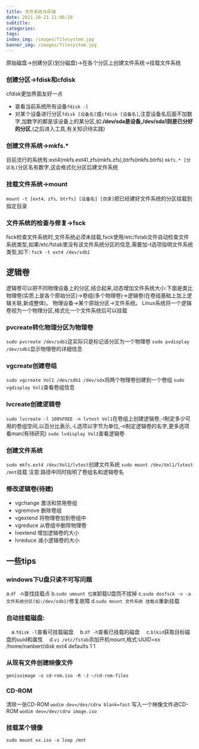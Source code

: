 ```yaml
---
title: 文件系统与存储
date: 2021-10-21 21:06:28
subtitle:
categories:
tags:
index_img: /images/filesystem.jpg
banner_img: /images/filesystem.jpg
---
```

原始磁盘->创建分区(划分磁盘)->在各个分区上创建文件系统->挂载文件系统
### 创建分区->fdisk和cfdisk
cfdisk更加界面友好一点
* 查看当前系统所有设备`fdisk -l`
* 对某个设备进行分区`fdisk [设备名]`或`cfdisk [设备名]`,注意设备名后面不加数字,加数字的都是该设备上的某分区,如:**/dev/sda是设备,/dev/sda1则是已分好的分区**,(之后进入工具,有关知识待实践)

### 创建文件系统->mkfs.*
目前流行的系统有:ext4(mkfs.ext4),zfs(mkfs.zfs),btrfs(mkfs.btrfs)
`mkfs.* [分区名]`分区名有数字,这会格式化分区后建文件系统

### 挂载文件系统->mount
`mount -t [ext4、zfs、btrfs] [设备名] [目录]`把已经建好文件系统的分区挂载到指定目录

### 文件系统的检查与修复->fsck
fsck检查文件系统时,文件系统必须未挂载,fsck使用/etc/fstab文件自动检查文件系统类型,如果/etc/fstab里没有该文件系统分区的信息,需要加-t选项指明文件系统类型,如下:
`fsck -t ext4 /dev/sdb1`

## 逻辑卷
逻辑卷可以把不同物理设备上的分区,结合起来,动态增加文件系统大小:下面是类比
物理卷(实质上是各个原始分区)->卷组(多个物理卷)->逻辑卷(在卷组基础上加上逻辑关联,新成整体)。
物理设备->某个原始分区->文件系统。
Linux系统将一个逻辑卷视为一个物理分区,格式化一个文件系统后可以挂载

### pvcreate转化物理分区为物理卷
`sudo pvcreate /dev/sdb1`这实际只是标记该分区为一个物理卷
`sudo pvdisplay /dev/sdb1`显示物理卷的详细信息

### vgcreate创建卷组
`sudo vgcreate Vol1 /dev/sdb1 /dev/sdx`将两个物理卷创建到一个卷组
`sudo vgdisplay Vol1`查看卷组信息

### lvcreate创建逻辑卷
`sudo lvcreate -l 100%FREE -n lvtest Vol1`在卷组上创建逻辑卷,-l制定多少可用的卷组空间,以百分比表示,-L选项以字节为单位,-n制定逻辑卷的名字,更多选项看man(有待研究)
`sudo lvdisplay Vol1`查看逻辑卷

### 创建文件系统
`sudo mkfs.ext4 /dev/Vol1/lvtest`创建文件系统
`sudo mount /dev/Vol1/lvtest /mnt`挂载
注意:路径中同时指明了卷组名和逻辑卷名

### 修改逻辑卷(待建)
* vgchange 激活和禁用卷组
* vgremove 删除卷组
* vgextend 将物理卷加到卷组中
* vgreduce 从卷组中删除物理卷
* lvextend 增加逻辑卷的大小
* lvreduce 减小逻辑卷的大小

## 一些tips

### windows下U盘只读不可写问题
a.`df -h`查找挂载点
b.`sudo umount 位置`卸载U盘而不拔掉
c.`sudo dosfsck -v -a 文件系统分区(如:/dev/sdb1)`修复故障
d.`sudo mount 文件系统 挂载点`重新挂载

### 自动挂载磁盘:
　a.`fdisk -l`查看可挂载磁盘
　b.`df -h`查看已挂载的磁盘
　c.`blkid`获取目标磁盘的uuid和属性
　d.`vi /etc/fstab`添加开机mount,格式:UUID=xx /home/nanbert/disk ext4 defaults 1 1 

### 从现有文件创建映像文件
`genisoimage -o cd-rom.iso -R -J ~/cd-rom-files`

### CD-ROM
清除一张CD-ROM
`wodim dev=/dev/cdrw blank=fast`
写入一个映像文件进CD-ROM
`wodim dev=/dev/cdrw image.iso`

### 挂载某个镜像
`sudo mount xx.iso -o loop /mnt`

